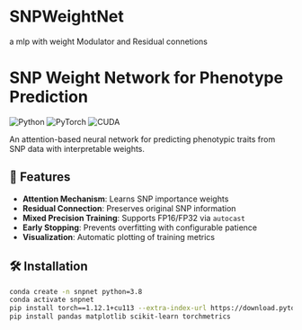 # SNPWeightNet
a mlp with weight Modulator and Residual connetions
# SNP Weight Network for Phenotype Prediction

![Python](https://img.shields.io/badge/Python-3.12%2B-blue)
![PyTorch](https://img.shields.io/badge/PyTorch-2.7%2B-orange)
![CUDA](https://img.shields.io/badge/CUDA-12.8-green)

An attention-based neural network for predicting phenotypic traits from SNP data with interpretable weights.

## 🚀 Features
- **Attention Mechanism**: Learns SNP importance weights 
- **Residual Connection**: Preserves original SNP information
- **Mixed Precision Training**: Supports FP16/FP32 via `autocast` 
- **Early Stopping**: Prevents overfitting with configurable patience
- **Visualization**: Automatic plotting of training metrics

## 🛠️ Installation
```bash
conda create -n snpnet python=3.8
conda activate snpnet
pip install torch==1.12.1+cu113 --extra-index-url https://download.pytorch.org/whl/cu113
pip install pandas matplotlib scikit-learn torchmetrics
